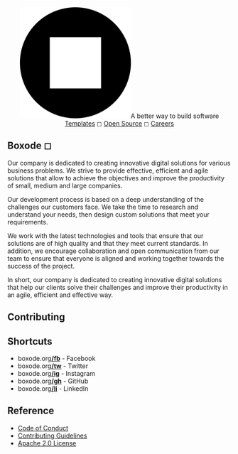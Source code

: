 <div align="center">
	<img height="250em" src="https://raw.githubusercontent.com/Boxode/Boxode/main/public/Boxode_circle_logo.png" alt="Boxode" /
	<h3>A better way to build software</h3>
	<a href="https://boxode.org/templates">Templates</a> ◻ <a href="https://boxode.org/oss">Open Source</a> ◻ <a href="https://boxode.org/careers">Careers</a>
</div>

## Boxode ◻ 

Our company is dedicated to creating innovative digital solutions for various business problems. We strive to provide effective, efficient and agile solutions that allow to achieve the objectives and improve the productivity of small, medium and large companies.

Our development process is based on a deep understanding of the challenges our customers face. We take the time to research and understand your needs, then design custom solutions that meet your requirements.

We work with the latest technologies and tools that ensure that our solutions are of high quality and that they meet current standards. In addition, we encourage collaboration and open communication from our team to ensure that everyone is aligned and working together towards the success of the project.

In short, our company is dedicated to creating innovative digital solutions that help our clients solve their challenges and improve their productivity in an agile, efficient and effective way.

## Contributing


## Shortcuts

- boxode.org[**/fb**](https://boxode.org/fb) - Facebook
- boxode.org[**/tw**](https://boxode.org/tw) - Twitter
- boxode.org[**/ig**](https://boxode.org/ig) - Instagram
- boxode.org[**/gh**](https://boxode.org/gh) - GitHub
- boxode.org[**/li**](https://boxode.org/li) - LinkedIn

## Reference
- <a href="https://github.com/Boxode/.github/blob/main/CODE_OF_CONDUCT_EN.md">Code of Conduct</a>
- <a href="">Contributing Guidelines</a>
- <a href="https://github.com/Boxode/Boxode/blob/main/LICENSE">Apache 2.0 License</a>
